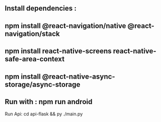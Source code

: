 Install dependencies :
---
npm install @react-navigation/native @react-navigation/stack
---
npm install react-native-screens react-native-safe-area-context
---
npm install @react-native-async-storage/async-storage
---
Run with : 
npm run android
---
Run Api:
cd api-flask &&
py ./main.py
